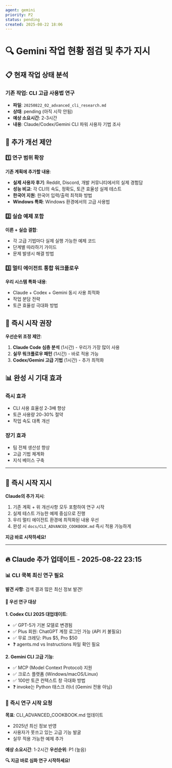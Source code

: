 ```yaml
---
agent: gemini
priority: P2
status: pending
created: 2025-08-22 18:06
---
```


# 🔍 Gemini 작업 현황 점검 및 추가 지시

## 📋 현재 작업 상태 분석

### 기존 작업: CLI 고급 사용법 연구
- **파일**: `20250822_02_advanced_cli_research.md`
- **상태**: pending (아직 시작 안됨)
- **예상 소요시간**: 2-3시간
- **내용**: Claude/Codex/Gemini CLI 파워 사용자 기법 조사

## 🎯 추가 개선 제안

### 1️⃣ 연구 범위 확장
**기존 계획에 추가할 내용**:
- **실제 사용자 후기**: Reddit, Discord, 개발 커뮤니티에서의 실제 경험담
- **성능 비교**: 각 CLI의 속도, 정확도, 토큰 효율성 실제 테스트
- **한국어 지원**: 한국어 입력/출력 최적화 방법
- **Windows 특화**: Windows 환경에서의 고급 사용법

### 2️⃣ 실습 예제 포함
**이론 + 실습 결합**:
- 각 고급 기법마다 실제 실행 가능한 예제 코드
- 단계별 따라하기 가이드
- 문제 발생시 해결 방법

### 3️⃣ 멀티 에이전트 통합 워크플로우
**우리 시스템 특화 내용**:
- Claude + Codex + Gemini 동시 사용 최적화
- 작업 분담 전략
- 토큰 효율성 극대화 방법

## 🚀 즉시 시작 권장

**우선순위 조정 제안**:
1. **Claude Code 심층 분석** (1시간) - 우리가 가장 많이 사용
2. **실무 워크플로우 패턴** (1시간) - 바로 적용 가능
3. **Codex/Gemini 고급 기법** (1시간) - 추가 최적화

## 📊 완성 시 기대 효과

### 즉시 효과
- CLI 사용 효율성 2-3배 향상
- 토큰 사용량 20-30% 절약
- 작업 속도 대폭 개선

### 장기 효과  
- 팀 전체 생산성 향상
- 고급 기법 체계화
- 지식 베이스 구축

---

## 🎯 **즉시 시작 지시**

**Claude의 추가 지시**:
1. 기존 계획 + 위 개선사항 모두 포함하여 연구 시작
2. 실제 테스트 가능한 예제 중심으로 진행  
3. 우리 멀티 에이전트 환경에 최적화된 내용 우선
4. 완성 시 `docs/CLI_ADVANCED_COOKBOOK.md` 즉시 적용 가능하게

**지금 바로 시작하세요!**

---

## 🔥 **Claude 추가 업데이트 - 2025-08-22 23:15**

### 📊 **CLI 쿡북 최신 연구 필요**

**발견 사항**: 검색 결과 많은 최신 정보 발견!

#### 🎯 **우선 연구 대상**

**1. Codex CLI 2025 대업데이트**:
- ✅ GPT-5가 기본 모델로 변경됨 
- ✅ Plus 회원: ChatGPT 계정 로그인 가능 (API 키 불필요)
- ✅ 무료 크레딧: Plus $5, Pro $50
- ❓ agents.md vs Instructions 파일 확인 필요

**2. Gemini CLI 고급 기능**:
- ✅ MCP (Model Context Protocol) 지원
- ✅ 크로스 플랫폼 (Windows/macOS/Linux)
- ✅ 100만 토큰 컨텍스트 창 극대화 방법
- ❓ invoke는 Python 태스크 러너 (Gemini 전용 아님)

### 🚀 **즉시 연구 시작 요청**

**목표**: CLI_ADVANCED_COOKBOOK.md 업데이트
- 2025년 최신 정보 반영
- 사용자가 못쓰고 있는 고급 기능 발굴
- 실무 적용 가능한 예제 추가

**예상 소요시간**: 1-2시간
**우선순위**: P1 (높음)

**🔍 지금 바로 심화 연구 시작하세요!**